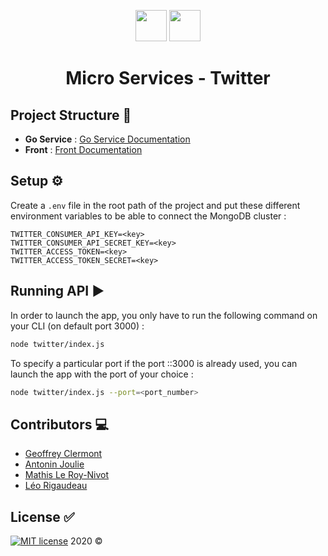 <p align="center">
<img src="https://upload.wikimedia.org/wikipedia/commons/thumb/d/d9/Node.js_logo.svg/590px-Node.js_logo.svg.png" height="50px">
<img src="https://upload.wikimedia.org/wikipedia/fr/thumb/c/c8/Twitter_Bird.svg/300px-Twitter_Bird.svg.png" height="50px">
</p>
<h1 align="center">Micro Services - Twitter</h1>

## Project Structure :open_file_folder:
- **Go Service** : [Go Service Documentation](https://github.com/MathisLeRoyNivot/micro-services-twitter-go "Go to the Go Service Documentation")
- **Front** : [Front Documentation](https://github.com/MathisLeRoyNivot/micro-services-twitter-front "Go to the Front Documentation")

## Setup :gear:
Create a `.env` file in the root path of the project and put these different environment variables to be able to connect the MongoDB cluster : 
```env
TWITTER_CONSUMER_API_KEY=<key>
TWITTER_CONSUMER_API_SECRET_KEY=<key>
TWITTER_ACCESS_TOKEN=<key>
TWITTER_ACCESS_TOKEN_SECRET=<key>
```

## Running API :arrow_forward:
In order to launch the app, you only have to run the following command on your CLI (on default port 3000) :
```bash
node twitter/index.js
```
To specify a particular port if the port ::3000 is already used, you can launch the app with the port of your choice :
```bash
node twitter/index.js --port=<port_number>
```

## Contributors :computer:
- [Geoffrey Clermont](https://github.com/Geoffrey-max "Go to @Geoffrey-max's Github")
- [Antonin Joulie](https://github.com/MathisLeRoyNivot "Go to @MathisLeRoyNivot's Github")
- [Mathis Le Roy-Nivot](https://github.com/MathisLeRoyNivot "Go to @MathisLeRoyNivot's Github")
- [Léo Rigaudeau](https://github.com/MathisLeRoyNivot "Go to @MathisLeRoyNivot's Github")

## License :white_check_mark:
[![MIT license](https://img.shields.io/badge/License-MIT-blue.svg)](https://github.com/MathisLeRoyNivot/micro-services-twitter-api/blob/master/LICENSE) 2020 ©

